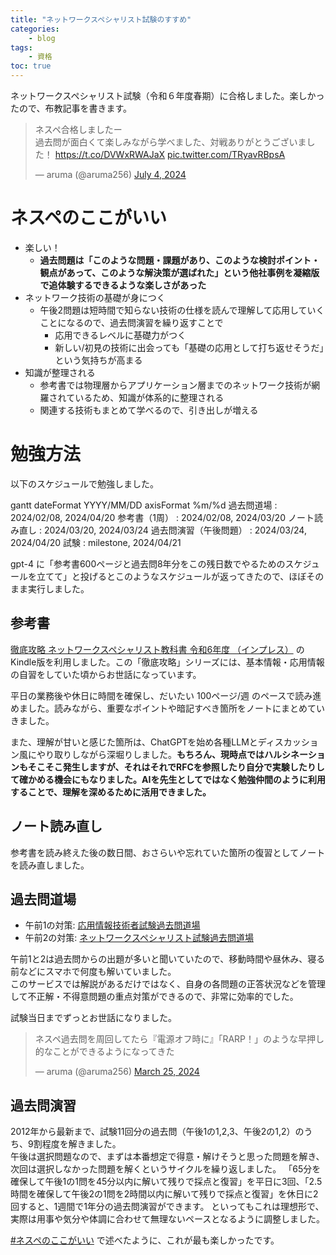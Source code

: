 ```yaml
---
title: "ネットワークスペシャリスト試験のすすめ"
categories:
    - blog
tags:
    - 資格
toc: true
---
```


ネットワークスペシャリスト試験（令和６年度春期）に合格しました。楽しかったので、布教記事を書きます。

<blockquote class="twitter-tweet"><p lang="ja" dir="ltr">ネスペ合格しましたー<br>過去問が面白くて楽しみながら学べました、対戦ありがとうございました！ <a href="https://t.co/DVWxRWAJaX">https://t.co/DVWxRWAJaX</a> <a href="https://t.co/TRyavRBpsA">pic.twitter.com/TRyavRBpsA</a></p>&mdash; aruma (@aruma256) <a href="https://twitter.com/aruma256/status/1808719064891879852?ref_src=twsrc%5Etfw">July 4, 2024</a></blockquote> <script async src="https://platform.twitter.com/widgets.js" charset="utf-8"></script>

<script async src="https://cdn.jsdelivr.net/npm/mermaid@10/dist/mermaid.min.js"></script>

# ネスペのここがいい

* 楽しい！
    * **過去問題は「このような問題・課題があり、このような検討ポイント・観点があって、このような解決策が選ばれた」という他社事例を凝縮版で追体験するできるような楽しさがあった**
* ネットワーク技術の基礎が身につく
    * 午後2問題は短時間で知らない技術の仕様を読んで理解して応用していくことになるので、過去問演習を繰り返すことで
        * 応用できるレベルに基礎力がつく
        * 新しい/初見の技術に出会っても「基礎の応用として打ち返せそうだ」という気持ちが高まる
* 知識が整理される
    * 参考書では物理層からアプリケーション層までのネットワーク技術が網羅されているため、知識が体系的に整理される
    * 関連する技術もまとめて学べるので、引き出しが増える

# 勉強方法

以下のスケジュールで勉強しました。

<div class="mermaid">
gantt
    dateFormat YYYY/MM/DD
    axisFormat %m/%d
    過去問道場 : 2024/02/08, 2024/04/20
    参考書（1周） : 2024/02/08, 2024/03/20
    ノート読み直し : 2024/03/20, 2024/03/24
    過去問演習（午後問題） : 2024/03/24, 2024/04/20
    試験 : milestone, 2024/04/21
</div>

gpt-4 に「参考書600ページと過去問8年分をこの残日数でやるためのスケジュールを立てて」と投げるとこのようなスケジュールが返ってきたので、ほぼそのまま実行しました。

## 参考書

[徹底攻略 ネットワークスペシャリスト教科書 令和6年度 （インプレス）](https://book.impress.co.jp/books/1123101042) のKindle版を利用しました。この「徹底攻略」シリーズには、基本情報・応用情報の自習をしていた頃からお世話になっています。

平日の業務後や休日に時間を確保し、だいたい 100ページ/週 のペースで読み進めました。読みながら、重要なポイントや暗記すべき箇所をノートにまとめていきました。

また、理解が甘いと感じた箇所は、ChatGPTを始め各種LLMとディスカッション風にやり取りしながら深堀りしました。**もちろん、現時点ではハルシネーションもそこそこ発生しますが、それはそれでRFCを参照したり自分で実験したりして確かめる機会にもなりました。AIを先生としてではなく勉強仲間のように利用することで、理解を深めるために活用できました。**

## ノート読み直し

参考書を読み終えた後の数日間、おさらいや忘れていた箇所の復習としてノートを読み直しました。

## 過去問道場

* 午前1の対策: [応用情報技術者試験過去問道場](https://www.ap-siken.com/apkakomon.php)
* 午前2の対策: [ネットワークスペシャリスト試験過去問道場](https://www.nw-siken.com/nwkakomon.php)

午前1と2は過去問からの出題が多いと聞いていたので、移動時間や昼休み、寝る前などにスマホで何度も解いていました。  
このサービスでは解説があるだけではなく、自身の各問題の正答状況などを管理して不正解・不得意問題の重点対策ができるので、非常に効率的でした。

試験当日までずっとお世話になりました。

<blockquote class="twitter-tweet"><p lang="ja" dir="ltr">ネスペ過去問を周回してたら『電源オフ時に』「RARP！」のような早押し的なことができるようになってきた</p>&mdash; aruma (@aruma256) <a href="https://twitter.com/aruma256/status/1772231230446272554?ref_src=twsrc%5Etfw">March 25, 2024</a></blockquote> <script async src="https://platform.twitter.com/widgets.js" charset="utf-8"></script>

## 過去問演習

2012年から最新まで、試験11回分の過去問（午後1の1,2,3、午後2の1,2）のうち、9割程度を解きました。  
午後は選択問題なので、まずは本番想定で得意・解けそうと思った問題を解き、次回は選択しなかった問題を解くというサイクルを繰り返しました。
「65分を確保して午後1の1問を45分以内に解いて残りで採点と復習」を平日に3回、「2.5時間を確保して午後2の1問を2時間以内に解いて残りで採点と復習」を休日に2回すると、1週間で1年分の過去問演習ができます。
といってもこれは理想形で、実際は用事や気分や体調に合わせて無理ないペースとなるように調整しました。

[#ネスペのここがいい](#ネスペのここがいい) で述べたように、これが最も楽しかったです。
